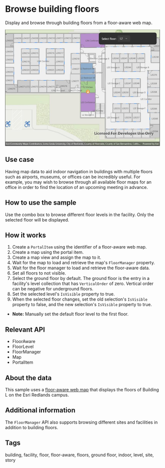 # Browse building floors

Display and browse through building floors from a floor-aware web map.

![BrowseBuildingFloorsApp](BrowseBuildingFloors.jpg)

## Use case

Having map data to aid indoor navigation in buildings with multiple floors such as airports, museums, or offices can be incredibly useful. For example, you may wish to browse through all available floor maps for an office in order to find the location of an upcoming meeting in advance.

## How to use the sample

Use the combo box to browse different floor levels in the facility. Only the selected floor will be displayed.

## How it works

1. Create a `PortalItem` using the identifier of a floor-aware web map.
2. Create a map using the portal item.
3. Create a map view and assign the map to it.
4. Wait for the map to load and retrieve the map's `FloorManager` property.
5. Wait for the floor manager to load and retrieve the floor-aware data.
6. Set all floors to not visible.
7. Select the ground floor by default. The ground floor is the entry in a facility's level collection that has `VerticalOrder` of zero. Vertical order can be negative for underground floors.
8. Set the selected level's `IsVisible` property to true.
9. When the selected floor changes, set the old selection's `IsVisible` property to false, and the new selection's `IsVisible` property to true.

* **Note:** Manually set the default floor level to the first floor.

## Relevant API

* FloorAware
* FloorLevel
* FloorManager
* Map
* PortalItem

## About the data

This sample uses a [floor-aware web map](https://www.arcgis.com/home/item.html?id=f133a698536f44c8884ad81f80b6cfc7) that displays the floors of Building L on the Esri Redlands campus.

## Additional information

The `FloorManager` API also supports browsing different sites and facilities in addition to building floors.

## Tags

building, facility, floor, floor-aware, floors, ground floor, indoor, level, site, story
